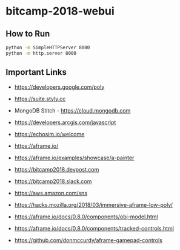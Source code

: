 # bitcamp-2018-webui

## How to Run

``` bash
python -m SimpleHTTPServer 8000
python -m http.server 8000
```

## Important Links

- https://developers.google.com/poly
- https://suite.styly.cc
- MongoDB Stitch - https://cloud.mongodb.com
- https://developers.arcgis.com/javascript
- https://echosim.io/welcome
- https://aframe.io/
- https://aframe.io/examples/showcase/a-painter
- https://bitcamp2018.devpost.com
- https://bitcamp2018.slack.com
- https://aws.amazon.com/sns

- https://hacks.mozilla.org/2018/03/immersive-aframe-low-poly/

- https://aframe.io/docs/0.8.0/components/obj-model.html
- https://aframe.io/docs/0.8.0/components/tracked-controls.html
- https://github.com/donmccurdy/aframe-gamepad-controls